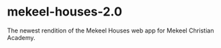 # mekeel-houses-2.0
The newest rendition of the Mekeel Houses web app for Mekeel Christian Academy.
